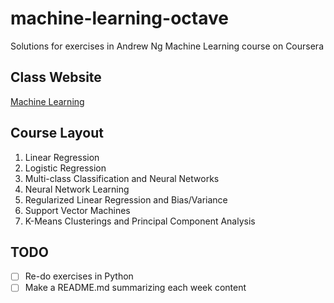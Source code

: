 # machine-learning-octave
Solutions for exercises in Andrew Ng Machine Learning course on Coursera

## Class Website
[Machine Learning](https://www.coursera.org/learn/machine-learning/)

## Course Layout
1. Linear Regression
2. Logistic Regression
3. Multi-class Classification and Neural Networks
4. Neural Network Learning
5. Regularized Linear Regression and Bias/Variance
6. Support Vector Machines
7. K-Means Clusterings and Principal Component Analysis

## TODO
- [ ] Re-do exercises in Python
- [ ] Make a README.md summarizing each week content
